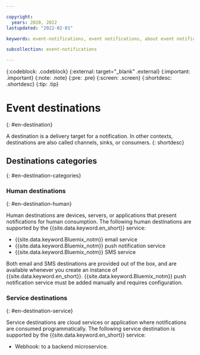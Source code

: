 ```yaml
---

copyright:
  years: 2020, 2022
lastupdated: "2022-02-01"

keywords: event-notifications, event notifications, about event notifications

subcollection: event-notifications

---
```


{:codeblock: .codeblock}
{:external: target="_blank" .external}
{:important: .important}
{:note: .note}
{:pre: .pre}
{:screen: .screen}
{:shortdesc: .shortdesc}
{:tip: .tip}

# Event destinations
{: #en-destination}

A destination is a delivery target for a notification. In other contexts, destinations are also called channels, sinks, or consumers.
{: shortdesc}

## Destinations categories
​{: #en-destination-categories}

### Human destinations
{: #en-destination-human}

Human destinations are devices, servers, or applications that present notifications for human consumption. The following human destinations are supported by the {{site.data.keyword.en_short}} service:
- {{site.data.keyword.Bluemix_notm}} email service
- {{site.data.keyword.Bluemix_notm}} push notification service
- {{site.data.keyword.Bluemix_notm}} SMS service

Both email and SMS destinations are provided out of the box, and are available whenever you create an instance of {{site.data.keyword.en_short}}. {{site.data.keyword.Bluemix_notm}} push notification service must be added manually and requires configuration.

### Service destinations
{: #en-destination-service}

Service destinations are cloud services or application where notifications are consumed programmatically. The following service destination is supported by the {{site.data.keyword.en_short}} service:

- Webhook: to a backend microservice.


